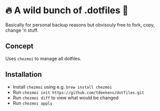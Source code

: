# 🔥 A wild bunch of .dotfiles 🦌

Basically for personal backup reasons but obvisouly free to fork, copy, change 'n stuff.

## Concept

Uses `chezmoi` to manage all dotfiles.

## Installation

* Install `chezmoi` using e.g. `brew install chezmoi`
* Run `chezmoi init https://github.com/tdeekens/dotfiles.git`
* Run `chezmoi diff` to view what would be changed
* Run `chezmoi apply`
